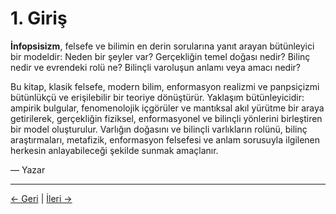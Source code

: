 # 1. Giriş

**İnfopsisizm**, felsefe ve bilimin en derin sorularına yanıt arayan bütünleyici bir modeldir: Neden bir şeyler var? Gerçekliğin temel doğası nedir? Bilinç nedir ve evrendeki rolü ne? Bilinçli varoluşun anlamı veya amacı nedir?

Bu kitap, klasik felsefe, modern bilim, enformasyon realizmi ve panpsiçizmi bütünlükçü ve erişilebilir bir teoriye dönüştürür. Yaklaşım bütünleyicidir: ampirik bulgular, fenomenolojik içgörüler ve mantıksal akıl yürütme bir araya getirilerek, gerçekliğin fiziksel, enformasyonel ve bilinçli yönlerini birleştiren bir model oluşturulur. Varlığın doğasını ve bilinçli varlıkların rolünü, bilinç araştırmaları, metafizik, enformasyon felsefesi ve anlam sorusuyla ilgilenen herkesin anlayabileceği şekilde sunmak amaçlanır.

— Yazar

---
<div class="navigation-links">
<a href="../00_İçindekiler/" class="nav-link prev-link">← Geri</a> | <a href="../02_Varlık_Sorusu/" class="nav-link next-link">İleri →</a>
</div>
